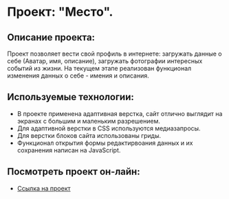 # **Проект: "Место".**

## **Описание проекта:**
Проект позволяет вести свой профиль в интернете: загружать данные о себе (Аватар, имя, описание), загружать фотографии интересных событий из жизни. На текущем этапе реализован функционал изменения данных о себе - имения и описания.

## **Используемые технологии:**
* В проекте применена адаптивная верстка, сайт отлично выглядит на экранах с большим и маленьким разрешением.
* Для адаптивной верстки в CSS используются медиазапросы.
* Для верстки блоков сайта использованы гриды.
* Функционал открытия формы редактирвоания данных и их сохранения написан на JavaScript. 

## **Посмотреть проект он-лайн:**
* [Ссылка на проект](https://dromgard.github.io/mesto/)